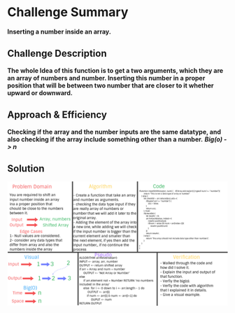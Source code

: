 # Challenge Summary
**Inserting a number inside an array.**

## Challenge Description
**The whole Idea of this function is to get a two arguments, which they are an array of numbers and number. Inserting this number in a proper position that will be between two number that are closer to it whether upward or downward.**

## Approach & Efficiency
**Checking if the array and the number inputs are the same datatype, and also checking if the array include something other than a number.**
***Big(o) -> n***

## Solution
![Array Shift](./assets/array-shift.jpg)
